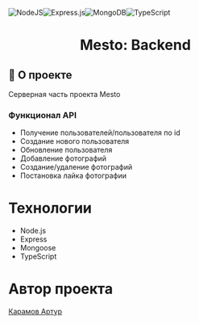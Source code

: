 ![NodeJS](https://img.shields.io/badge/node.js-6DA55F?style=for-the-badge&logo=node.js&logoColor=white)![Express.js](https://img.shields.io/badge/express.js-%23404d59.svg?style=for-the-badge&logo=express&logoColor=%2361DAFB)![MongoDB](https://img.shields.io/badge/MongoDB-%234ea94b.svg?style=for-the-badge&logo=mongodb&logoColor=white)![TypeScript](https://img.shields.io/badge/typescript-%23007ACC.svg?style=for-the-badge&logo=typescript&logoColor=white)

<h1 align="center">
    Mesto: Backend
</h1>

## 📖 О проекте

Серверная часть проекта Mesto

### Функционал API

- Получение пользователей/пользователя по id
- Создание нового пользователя
- Обновление пользователя
- Добавление фотографий
- Создание/удаление фотографий
- Постановка лайка фотографии

# Технологии

- Node.js
- Express
- Mongoose
- TypeScript

# Автор проекта

[Карамов Артур](https://t.me/Karamyslo)
